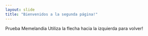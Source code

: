 ```yaml
---
layout: slide
title: "Bienvenidos a la segunda página!"
---
```

Prueba Memelandia
Utiliza la flecha hacia la izquierda para volver!
